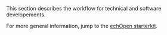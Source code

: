 This section describes the workflow for technical and software developements.

For more general information, jump to the [echOpen starterkit](https://www.gitbook.com/book/echopen/starterkit/details).